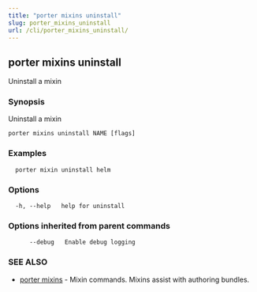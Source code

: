 ```yaml
---
title: "porter mixins uninstall"
slug: porter_mixins_uninstall
url: /cli/porter_mixins_uninstall/
---
```

## porter mixins uninstall

Uninstall a mixin

### Synopsis

Uninstall a mixin

```
porter mixins uninstall NAME [flags]
```

### Examples

```
  porter mixin uninstall helm
```

### Options

```
  -h, --help   help for uninstall
```

### Options inherited from parent commands

```
      --debug   Enable debug logging
```

### SEE ALSO

* [porter mixins](/cli/porter_mixins/)	 - Mixin commands. Mixins assist with authoring bundles.

